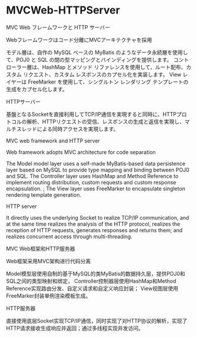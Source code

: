 # MVCWeb-HTTPServer
MVC Web フレームワークと HTTP サーバー

Webフレームワークはコード分離にMVCアーキテクチャを採用

モデル層は、自作の MySQL ベースの MyBatis のようなデータ永続層を使用して、POJ0 と SQL の間の型マッピングとバインディングを提供します。
コントローラー層は、HashMap とメソッド リファレンスを使用して、ルート配布、カスタム リクエスト、カスタム レスポンスのカプセル化を実装します。
View レイヤーは FreeMarker を使用して、シングルトン レンダリング テンプレートの生成をカプセル化します。

HTTPサーバー

基盤となるSocketを直接利用してTCP/IP通信を実現すると同時に、HTTPプロトコルの解析、HTTPリクエストの受信、レスポンスの生成と返信を実現し、マルチスレッドによる同時アクセスを実現します。


MVC web framework and HTTP server

Web framework adopts MVC architecture for code separation

The Model model layer uses a self-made MyBatis-based data persistence layer based on MySQL to provide type mapping and binding between POJ0 and SQL. The Controller layer uses HashMap and Method Reference to implement routing distribution, custom requests and custom response encapsulation. ; The View layer uses FreeMarker to encapsulate singleton rendering template generation.

HTTP server

It directly uses the underlying Socket to realize TCP/IP communication, and at the same time realizes the analysis of the HTTP protocol, realizes the reception of HTTP requests, generates responses and returns them; and realizes concurrent access through multi-threading.

MVC Web框架和HTTP服务器

Web框架采用MVC架构进行代码分离

Model模型层使用自制的基于MySQL的类MyBatis的数据持久层，提供POJ0和SQL之间的类型映射和绑定，
Controller控制器层使用HashMap和Method Reference实现路由分发、自定义请求和自定义响应封装；
View视图层使用FreeMarker封装单例渲染模板生成。

HTTP服务器

直接使用底层Socket实现TCP/IP通信，同时实现了对HTTP协议的解析，实现了HTTP请求接收生成响应并返回；通过多线程实现并发访问。
